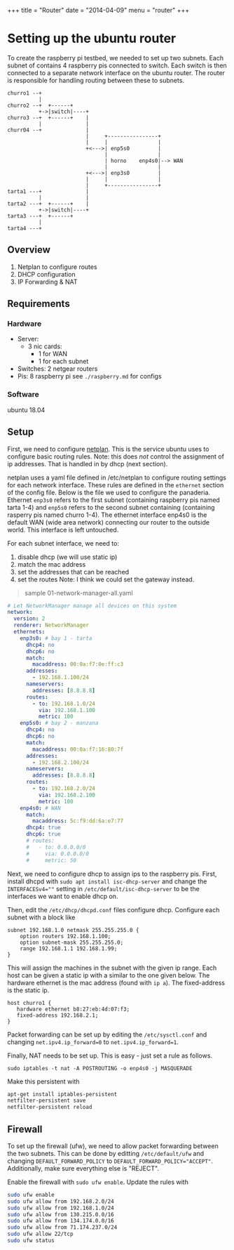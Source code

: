 +++
title = "Router"
date = "2014-04-09"
menu = "router"
+++
# Setting up the ubuntu router

To create the raspberry pi testbed, we needed to set up two subnets. Each subnet of contains 4 raspberry pis connected to switch. Each switch is then connected to a separate network interface on the ubuntu router. The router is responsible for handling routing between these to subnets. 

```
churro1 --+ 
          |                         
churro2 --+  +------+                         
          +->|switch|----+                        
churro3 --+  +------+    |                         
          |              |                         
churr04 --+              |                         
                         |     +----------------+                         
                         |     |                |                         
                         +<--->| enp5s0         |                         
                               |                |                         
                               | horno    enp4s0|--> WAN
                               |                |                         
                         +<--->| enp3s0         |                         
                         |     |                |                         
                         |     +----------------+                         
tarta1 ---+              |                             
          |              |                           
tarta2 ---+  +------+    |                                  
          +->|switch|----+                                   
tarta3 ---+  +------+                                   
          |                         
tarta4 ---+                                         

```
## Overview

1. Netplan to configure routes
2. DHCP configuration
3. IP Forwarding & NAT

## Requirements

### Hardware

- Server:
    - 3 nic cards: 
        - 1 for WAN
        - 1 for each subnet
- Switches: 2 netgear routers
- Pis: 8 raspberry pi 
    see `./raspberry.md` for configs

### Software

ubuntu 18.04

## Setup

First, we need to configure [netplan](https://netplan.io). This is the service ubuntu uses to configure basic routing rules. Note: this does *not* control the assignment of ip addresses. That is handled in by dhcp (next section).

netplan uses a yaml file defined in /etc/netplan to configure routing settings for each network interface. These rules are defined in the `ethernet` section of the config file. Below is the file we used to configure the panaderia. Ethernet `enp3s0` refers to the first subnet (containing raspberry pis named tarta 1-4) and `enp5s0` refers to the second subnet containing (containing rasperry pis named churro 1-4). The ethernet interface enp4s0 is the default WAN (wide area network) connecting our router to the outside world. This interface is left untouched. 

For each subnet interface, we need to: 
1. disable dhcp (we will use static ip)
2. match the mac address
3. set the addresses that can be reached 
4. set the routes 
    Note: I think we could set the gateway instead.

> sample 01-network-manager-all.yaml
```yaml
# Let NetworkManager manage all devices on this system
network:
  version: 2
  renderer: NetworkManager
  ethernets:
    enp3s0: # bay 1 - tarta
      dhcp4: no
      dhcp6: no
      match:
        macaddress: 00:0a:f7:0e:ff:c3
      addresses:
        - 192.168.1.100/24
      nameservers:
        addresses: [8.8.8.8]
      routes:
        - to: 192.168.1.0/24
          via: 192.168.1.100
          metric: 100
    enp5s0: # bay 2 - manzana
      dhcp4: no
      dhcp6: no
      match:
        macaddress: 00:0a:f7:16:80:7f
      addresses:
        - 192.168.2.100/24
      nameservers:
        addresses: [8.8.8.8]
      routes:
        - to: 192.168.2.0/24
          via: 192.168.2.100
          metric: 100
    enp4s0: # WAN
      match:
        macaddress: 5c:f9:dd:6a:e7:77
      dhcp4: true
      dhcp6: true
      # routes:
      #   - to: 0.0.0.0/0
      #     via: 0.0.0.0/0
      #     metric: 50
```
Next, we need to configure dhcp to assign ips to the raspberry pis. First, install dhcpd with `sudo apt install isc-dhcp-server` and change the `INTERFACESv4=""` setting in `/etc/default/isc-dhcp-server` to be the interfaces we want to enable dhcp on.

Then, edit the `/etc/dhcp/dhcpd.conf` files configure dhcp. Configure each subnet with a block like

```
subnet 192.168.1.0 netmask 255.255.255.0 {
    option routers 192.168.1.100;
    option subnet-mask 255.255.255.0;
    range 192.168.1.1 192.168.1.99;
}
```

This will assign the machines in the subnet with the given ip range. Each host can be given a static ip with a similar to the one given below. The hardware ethernet is the mac address (found with `ip a`). The fixed-address is the static ip.

```
host churro1 {
   hardware ethernet b8:27:eb:4d:07:f3;
   fixed-address 192.168.2.1;
}
```

Packet forwarding can be set up by editing the `/etc/sysctl.conf` and changing `net.ipv4.ip_forward=0` to `net.ipv4.ip_forward=1`. 

Finally, NAT needs to be set up. This is easy - just set a rule as follows. 

```
sudo iptables -t nat -A POSTROUTING -o enp4s0 -j MASQUERADE
```

Make this persistent with 
```sh
apt-get install iptables-persistent
netfilter-persistent save
netfilter-persistent reload
```

## Firewall

To set up the firewall (ufw), we need to allow packet forwarding between the two subnets. This can be done by editting `/etc/default/ufw` and changing `DEFAULT_FORWARD_POLICY` to `DEFAULT_FORWARD_POLICY="ACCEPT"`. Additionally, make sure everything else is "REJECT". 

Enable the firewall with `sudo ufw enable`. Update the rules with 

```sh
sudo ufw enable
sudo ufw allow from 192.168.2.0/24 
sudo ufw allow from 192.168.1.0/24 
sudo ufw allow from 130.215.0.0/16 
sudo ufw allow from 134.174.0.0/16 
sudo ufw allow from 71.174.237.0/24
sudo ufw allow 22/tcp
sudo ufw status
```
